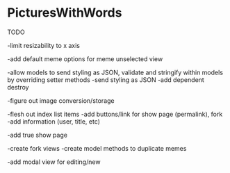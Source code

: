 PicturesWithWords
=================
TODO


-limit resizability to x axis

-add default meme options for meme unselected view

-allow models to send styling as JSON, validate and stringify within models by overriding setter methods
	-send styling as JSON
-add dependent destroy

-figure out image conversion/storage

-flesh out index list items
	-add buttons/link for show page (permalink), fork
	-add information (user, title, etc)

-add true show page

-create fork views
	-create model methods to duplicate memes

-add modal view for editing/new